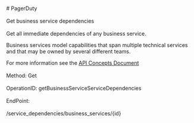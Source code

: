 <br>#     PagerDuty</br>
<br>Get business service dependencies</br>
<br>Get all immediate dependencies of any business service.

Business services model capabilities that span multiple technical services and that may be owned by several different teams.

For more information see the [API Concepts Document](../../docs/CONCEPTS.md#business-services)
</br>
<br>Method: Get</br>
<br>OperationID: getBusinessServiceServiceDependencies</br>
<br>EndPoint:</br>
<br>/service_dependencies/business_services/{id}</br>
